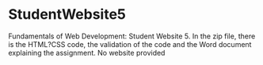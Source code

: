 # StudentWebsite5
Fundamentals of Web Development: Student Website 5. In the zip file, there is the HTML?CSS code, the validation of the code and the Word document explaining the assignment. No website provided
